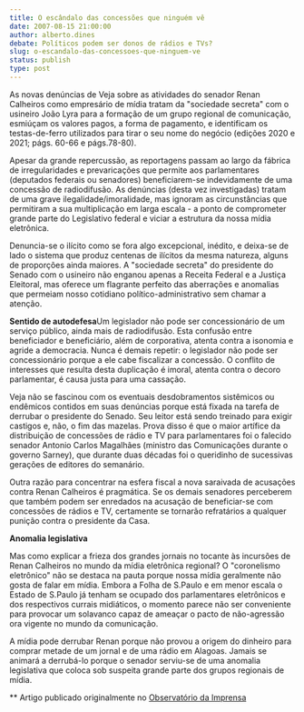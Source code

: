 ```yaml
---
title: O escândalo das concessões que ninguém vê
date: 2007-08-15 21:00:00
author: alberto.dines
debate: Políticos podem ser donos de rádios e TVs?
slug: o-escandalo-das-concessoes-que-ninguem-ve
status: publish 
type: post
---
```


As novas denúncias de Veja sobre as atividades do senador Renan Calheiros como empresário de mídia tratam da "sociedade secreta" com o usineiro João Lyra para a formação de um grupo regional de comunicação, esmiúçam os valores pagos, a forma de pagamento, e identificam os testas-de-ferro utilizados para tirar o seu nome do negócio (edições 2020 e 2021; págs. 60-66 e págs.78-80).  
  
Apesar da grande repercussão, as reportagens passam ao largo da fábrica de irregularidades e prevaricações que permite aos parlamentares (deputados federais ou senadores) beneficiarem-se indevidamente de uma concessão de radiodifusão. As denúncias (desta vez investigadas) tratam de uma grave ilegalidade/imoralidade, mas ignoram as circunstâncias que permitiram a sua multiplicação em larga escala - a ponto de comprometer grande parte do Legislativo federal e viciar a estrutura da nossa mídia eletrônica.  
  
Denuncia-se o ilícito como se fora algo excepcional, inédito, e deixa-se de lado o sistema que produz centenas de ilícitos da mesma natureza, alguns de proporções ainda maiores. A "sociedade secreta" do presidente do Senado com o usineiro não enganou apenas a Receita Federal e a Justiça Eleitoral, mas oferece um flagrante perfeito das aberrações e anomalias que permeiam nosso cotidiano político-administrativo sem chamar a atenção.  
  
**Sentido de autodefesa**Um legislador não pode ser concessionário de um serviço público, ainda mais de radiodifusão. Esta confusão entre beneficiador e beneficiário, além de corporativa, atenta contra a isonomia e agride a democracia. Nunca é demais repetir: o legislador não pode ser concessionário porque a ele cabe fiscalizar a concessão. O conflito de interesses que resulta desta duplicação é imoral, atenta contra o decoro parlamentar, é causa justa para uma cassação.  
  
Veja não se fascinou com os eventuais desdobramentos sistêmicos ou endêmicos contidos em suas denúncias porque está fixada na tarefa de derrubar o presidente do Senado. Seu leitor está sendo treinado para exigir castigos e, não, o fim das mazelas. Prova disso é que o maior artífice da distribuição de concessões de rádio e TV para parlamentares foi o falecido senador Antonio Carlos Magalhães (ministro das Comunicações durante o governo Sarney), que durante duas décadas foi o queridinho de sucessivas gerações de editores do semanário.


Outra razão para concentrar na esfera fiscal a nova saraivada de acusações contra Renan Calheiros é pragmática. Se os demais senadores perceberem que também podem ser enredados na acusação de beneficiar-se com concessões de rádios e TV, certamente se tornarão refratários a qualquer punição contra o presidente da Casa.


**Anomalia legislativa**


Mas como explicar a frieza dos grandes jornais no tocante às incursões de Renan Calheiros no mundo da mídia eletrônica regional? O "coronelismo eletrônico" não se destaca na pauta porque nossa mídia geralmente não gosta de falar em mídia. Embora a Folha de S.Paulo e em menor escala o Estado de S.Paulo já tenham se ocupado dos parlamentares eletrônicos e dos respectivos currais midiáticos, o momento parece não ser conveniente para provocar um solavanco capaz de ameaçar o pacto de não-agressão ora vigente no mundo da comunicação. 


A mídia pode derrubar Renan porque não provou a origem do dinheiro para comprar metade de um jornal e de uma rádio em Alagoas. Jamais se animará a derrubá-lo porque o senador serviu-se de uma anomalia legislativa que coloca sob suspeita grande parte dos grupos regionais de mídia.


\*\* Artigo publicado originalmente no [Observatório da Imprensa](http://observatorio.ultimosegundo.ig.com.br/artigos.asp?cod=446IPB001)



